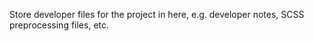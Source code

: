 Store developer files for the project in here, e.g. developer notes, SCSS preprocessing files, etc.
